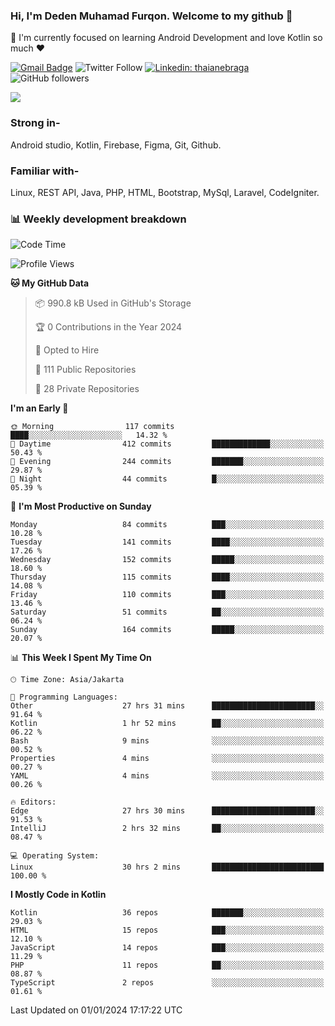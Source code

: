 ### Hi, I'm Deden Muhamad Furqon. Welcome to my github 👋

<!--
**furqoncreative/furqoncreative** is a ✨ _special_ ✨ repository because its `README.md` (this file) appears on your GitHub profile.

Here are some ideas to get you started:

- 🔭 I’m currently working on ...
- 👯 I’m looking to collaborate on ...
- 🤔 I’m looking for help with ...
- 💬 Ask me about ...
- 📫 How to reach me: ...
- 😄 Pronouns: ...
- ⚡ Fun fact: ...
-->

  🌱 I'm currently focused on learning Android Development and love Kotlin so much ❤ 

[![Gmail Badge](https://img.shields.io/badge/-furqoncreative24@gmail.com-c14438?style=flat-square&logo=Gmail&logoColor=white&link=mailto:furqoncreative24@gmail.com)](mailto:furqoncreative24@gmail.com)
![Twitter Follow](https://img.shields.io/twitter/follow/furqoncreative?label=Follow)
[![Linkedin: thaianebraga](https://img.shields.io/badge/-Deden_Muhamad_Furqon-blue?style=flat-square&logo=Linkedin&logoColor=white&link=https://www.linkedin.com/in/anmol-p-singh/)](https://www.linkedin.com/in/furqoncreative/)
![GitHub followers](https://img.shields.io/github/followers/furqoncreative?label=Follow&style=social)

<img src="https://github-readme-stats.sera5-dev.vercel.app/api?username=furqoncreative&hide=stars&show_icons=true&count_private=true&include_all_commits=true&title_color=#008080&icon_color=#008080&hide_border=true" width="">

### Strong in-

Android studio, Kotlin, Firebase, Figma, Git, Github.

### Familiar with-
Linux, REST API, Java, PHP, HTML, Bootstrap, MySql, Laravel, CodeIgniter.

### 📊 Weekly development breakdown

<!--START_SECTION:waka-->
![Code Time](http://img.shields.io/badge/Code%20Time-1%2C675%20hrs%2034%20mins-blue)

![Profile Views](http://img.shields.io/badge/Profile%20Views-0-blue)

**🐱 My GitHub Data** 

> 📦 990.8 kB Used in GitHub's Storage 
 > 
> 🏆 0 Contributions in the Year 2024
 > 
> 💼 Opted to Hire
 > 
> 📜 111 Public Repositories 
 > 
> 🔑 28 Private Repositories 
 > 
**I'm an Early 🐤** 

```text
🌞 Morning                117 commits         ████░░░░░░░░░░░░░░░░░░░░░   14.32 % 
🌆 Daytime                412 commits         █████████████░░░░░░░░░░░░   50.43 % 
🌃 Evening                244 commits         ███████░░░░░░░░░░░░░░░░░░   29.87 % 
🌙 Night                  44 commits          █░░░░░░░░░░░░░░░░░░░░░░░░   05.39 % 
```
📅 **I'm Most Productive on Sunday** 

```text
Monday                   84 commits          ███░░░░░░░░░░░░░░░░░░░░░░   10.28 % 
Tuesday                  141 commits         ████░░░░░░░░░░░░░░░░░░░░░   17.26 % 
Wednesday                152 commits         █████░░░░░░░░░░░░░░░░░░░░   18.60 % 
Thursday                 115 commits         ████░░░░░░░░░░░░░░░░░░░░░   14.08 % 
Friday                   110 commits         ███░░░░░░░░░░░░░░░░░░░░░░   13.46 % 
Saturday                 51 commits          ██░░░░░░░░░░░░░░░░░░░░░░░   06.24 % 
Sunday                   164 commits         █████░░░░░░░░░░░░░░░░░░░░   20.07 % 
```


📊 **This Week I Spent My Time On** 

```text
🕑︎ Time Zone: Asia/Jakarta

💬 Programming Languages: 
Other                    27 hrs 31 mins      ███████████████████████░░   91.64 % 
Kotlin                   1 hr 52 mins        ██░░░░░░░░░░░░░░░░░░░░░░░   06.22 % 
Bash                     9 mins              ░░░░░░░░░░░░░░░░░░░░░░░░░   00.52 % 
Properties               4 mins              ░░░░░░░░░░░░░░░░░░░░░░░░░   00.27 % 
YAML                     4 mins              ░░░░░░░░░░░░░░░░░░░░░░░░░   00.26 % 

🔥 Editors: 
Edge                     27 hrs 30 mins      ███████████████████████░░   91.53 % 
IntelliJ                 2 hrs 32 mins       ██░░░░░░░░░░░░░░░░░░░░░░░   08.47 % 

💻 Operating System: 
Linux                    30 hrs 2 mins       █████████████████████████   100.00 % 
```

**I Mostly Code in Kotlin** 

```text
Kotlin                   36 repos            ███████░░░░░░░░░░░░░░░░░░   29.03 % 
HTML                     15 repos            ███░░░░░░░░░░░░░░░░░░░░░░   12.10 % 
JavaScript               14 repos            ███░░░░░░░░░░░░░░░░░░░░░░   11.29 % 
PHP                      11 repos            ██░░░░░░░░░░░░░░░░░░░░░░░   08.87 % 
TypeScript               2 repos             ░░░░░░░░░░░░░░░░░░░░░░░░░   01.61 % 
```




 Last Updated on 01/01/2024 17:17:22 UTC
<!--END_SECTION:waka-->
